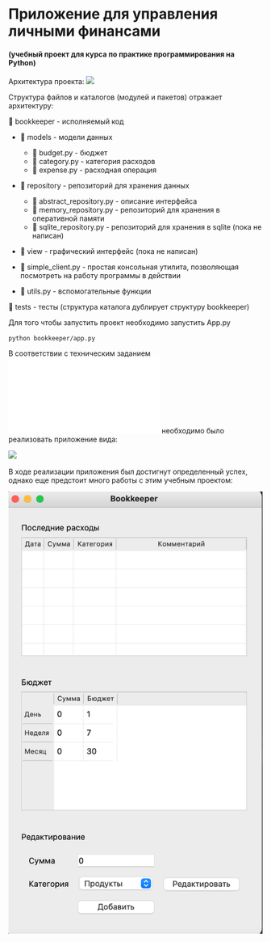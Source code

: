 # Приложение для управления личными финансами
#### (учебный проект для курса по практике программирования на Python)

Архитектура проекта:
![](structure.png)

Структура файлов
и каталогов (модулей и пакетов) отражает архитектуру:

📁 bookkeeper - исполняемый код 

- 📁 models - модели данных

    - 📄 budget.py - бюджет
    - 📄 category.py - категория расходов
    - 📄 expense.py - расходная операция
- 📁 repository - репозиторий для хранения данных

    - 📄 abstract_repository.py - описание интерфейса
    - 📄 memory_repository.py - репозиторий для хранения в оперативной памяти
    - 📄 sqlite_repository.py - репозиторий для хранения в sqlite (пока не написан)
- 📁 view - графический интерфейс (пока не написан)
- 📄 simple_client.py - простая консольная утилита, позволяющая посмотреть на работу программы в действии
- 📄 utils.py - вспомогательные функции

📁 tests - тесты (структура каталога дублирует структуру bookkeeper)

Для того чтобы запустить проект необходимо запустить App.py

```commandline
python bookkeeper/app.py 
```

В соответствии с техническим заданием ![](specifications.md) необходимо было реализовать приложение вида:

![](screenshot.png)

В ходе реализации приложения был достигнут определенный успех, однако еще предстоит много работы с этим учебным проектом: 

![](reality.png)
